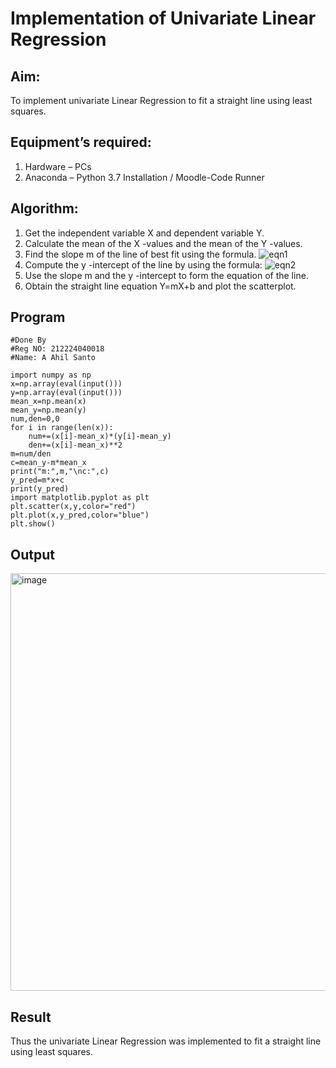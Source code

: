 # Implementation of Univariate Linear Regression
## Aim:
To implement univariate Linear Regression to fit a straight line using least squares.
## Equipment’s required:
1.	Hardware – PCs
2.	Anaconda – Python 3.7 Installation / Moodle-Code Runner
## Algorithm:
1.	Get the independent variable X and dependent variable Y.
2.	Calculate the mean of the X -values and the mean of the Y -values.
3.	Find the slope m of the line of best fit using the formula.
 ![eqn1](./eq1.jpg)
4.	Compute the y -intercept of the line by using the formula:
![eqn2](./eq2.jpg)  
5.	Use the slope m and the y -intercept to form the equation of the line.
6.	Obtain the straight line equation Y=mX+b and plot the scatterplot.
## Program

```
#Done By
#Reg NO: 212224040018
#Name: A Ahil Santo

import numpy as np
x=np.array(eval(input()))
y=np.array(eval(input()))
mean_x=np.mean(x)
mean_y=np.mean(y)
num,den=0,0
for i in range(len(x)):
    num+=(x[i]-mean_x)*(y[i]-mean_y)
    den+=(x[i]-mean_x)**2
m=num/den
c=mean_y-m*mean_x
print("m:",m,"\nc:",c)
y_pred=m*x+c
print(y_pred)
import matplotlib.pyplot as plt
plt.scatter(x,y,color="red")
plt.plot(x,y_pred,color="blue")
plt.show()
```
## Output

<img width="825" height="668" alt="image" src="https://github.com/user-attachments/assets/1e58df61-c902-49ab-91f1-270c2dc8fdda" />


## Result
Thus the univariate Linear Regression was implemented to fit a straight line using least squares.
